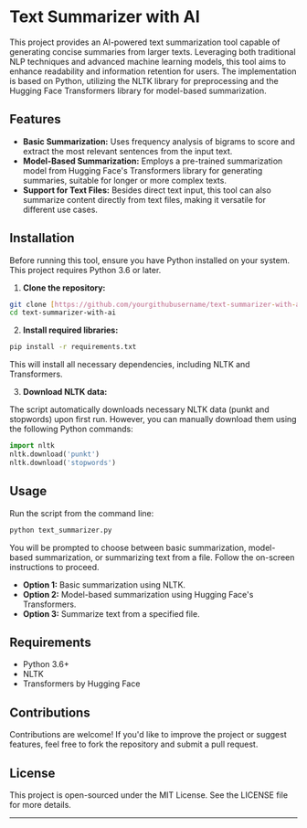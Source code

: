 # Text Summarizer with AI

This project provides an AI-powered text summarization tool capable of generating concise summaries from larger texts. Leveraging both traditional NLP techniques and advanced machine learning models, this tool aims to enhance readability and information retention for users. The implementation is based on Python, utilizing the NLTK library for preprocessing and the Hugging Face Transformers library for model-based summarization.

## Features

- **Basic Summarization:** Uses frequency analysis of bigrams to score and extract the most relevant sentences from the input text.
- **Model-Based Summarization:** Employs a pre-trained summarization model from Hugging Face's Transformers library for generating summaries, suitable for longer or more complex texts.
- **Support for Text Files:** Besides direct text input, this tool can also summarize content directly from text files, making it versatile for different use cases.

## Installation

Before running this tool, ensure you have Python installed on your system. This project requires Python 3.6 or later.

1. **Clone the repository:**

```bash
git clone [https://github.com/yourgithubusername/text-summarizer-with-ai.git](https://github.com/JustinRivera2018/Text-Summarizer)
cd text-summarizer-with-ai
```

2. **Install required libraries:**

```bash
pip install -r requirements.txt
```

This will install all necessary dependencies, including NLTK and Transformers.

3. **Download NLTK data:**

The script automatically downloads necessary NLTK data (punkt and stopwords) upon first run. However, you can manually download them using the following Python commands:

```python
import nltk
nltk.download('punkt')
nltk.download('stopwords')
```

## Usage

Run the script from the command line:

```bash
python text_summarizer.py
```

You will be prompted to choose between basic summarization, model-based summarization, or summarizing text from a file. Follow the on-screen instructions to proceed.

- **Option 1:** Basic summarization using NLTK.
- **Option 2:** Model-based summarization using Hugging Face's Transformers.
- **Option 3:** Summarize text from a specified file.

## Requirements

- Python 3.6+
- NLTK
- Transformers by Hugging Face

## Contributions

Contributions are welcome! If you'd like to improve the project or suggest features, feel free to fork the repository and submit a pull request.

## License

This project is open-sourced under the MIT License. See the LICENSE file for more details.

---


